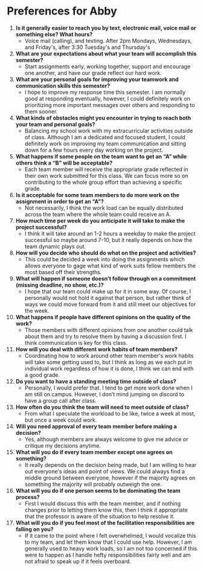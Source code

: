 # Preferences for Abby

1. __Is it generally easier to reach you by text, electronic mail, voice mail or something else?  What hours?__ 
   * Voice mail (calling), and texting. After 2pm Mondays, Wednesdays, and Friday's, after 3:30 Tuesday's and Thursday's
1. __What are your expectations about what your team will accomplish this semester?__ 
   * Start assignments early, working together, support and encourage one another, and have our grade reflect our hard work.
1. __What are your personal goals for improving your teamwork and communication skills this semester?__ 
   * I hope to improve my response time this semester. I am normally good at responding eventually, however, I could definitely work on prioritizing more important messages over others and responding to them sooner. 
1. __What kinds of obstacles might you encounter in trying to reach both your team and personal goals?__ 
   * Balancing my school work with my extracurricular activities outside of class. Although I am a dedicated and focused student, I could definitely work on improving my team communication and sitting down for a few hours every day working on the project. 
1. __What happens if some people on the team want to get an “A” while others think a “B” will be acceptable?__ 
   * Each team member will receive the appropriate grade reflected in their own work submitted for this class. We can focus more so on contributing to the whole group effort than achieving a specific grade.
1. __Is it acceptable for some team members to do more work on the assignment in order to get an “A”?__ 
   * Not necessarily, I think the work load can be equally distributed across the team where the whole team could receive an A.
1. __How much time per week do you anticipate it will take to make the project successful?__ 
   * I think it will take around an 1-2 hours a weekday to make the project successful so maybe around 7-10, but it really depends on how the team dynamic plays out.
1. __How will you decide who should do what on the project and activities?__ 
   * This could be decided a week into doing the assignments which allows everyone to gage what kind of work suits fellow members the most based off their strengths. 
1. __What will happen if someone doesn’t follow through on a commitment (missing deadline, no show, etc.)?__ 
   * I hope that our team could make up for it in some way. Of course, I personally would not hold it against that person, but rather think of ways we could move forward from it and still meet our objectives for the week.
1. __What happens if people have different opinions on the quality of the work?__ 
   * Those members with different opinions from one another could talk about them and try to resolve them by having a discussion first. I think communication is key for this class.
1. __How will you deal with different work habits of team members?__ 
   * Coordinating how to work around other team member's work habits will take some getting used to, but I think as long as we each put in individual work regardless of how it is done, I think we can end with a good grade.
1. __Do you want to have a standing meeting time outside of class?__ 
   * Personally, I would prefer that. I tend to get more work done when I am still on campus. However, I don’t mind jumping on discord to have a group call after class.
1. __How often do you think the team will need to meet outside of class?__ 
   * From what I speculate the workload to be like, twice a week at most, but once a week could work. 
1. __Will you need approval of every team member before making a decision?__ 
   * Yes, although members are always welcome to give me advice or critique my decisions anytime.
1. __What will you do if every team member except one agrees on something?__ 
   * It really depends on the decision being made, but I am willing to hear out everyone's ideas and point of views. We could always find a middle ground between everyone, however if the majority agrees on something the majority will probably outweigh the one. 
1. __What will you do if one person seems to be dominating the team process?__ 
   * First I would discuss this with the team member, and if nothing changes prior to letting them know this, then I think it appropriate that the professor is aware of the situation to help resolve it.
1. __What will you do if you feel most of the facilitation responsibilities are falling on you?__ 
   * If it came to the point where I felt overwhelmed, I would vocalize this to my team, and let them know that I could use help. However, I am generally used to heavy work loads, so I am not too concerned if this were to happen as I handle hefty responsibilities fairly well and am not afraid to speak up if it feels overboard. 
